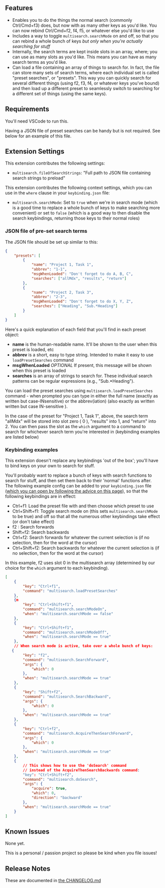 ## Features

-   Enables you to do the things the normal search (commonly Ctrl/Cmd+f3) does, but now with as many other keys as you'd like. You can now rebind Ctrl/Cmd+f2, f4, f5, or whatever else you'd like to use
-   Includes a way to toggle `multisearch.searchMode` on and off, so that you can rebind a whole bunch of keys _but only when you're actually searching for stuff_
-   Internally, the search terms are kept inside slots in an array, where; you can use as many slots as you'd like. This means you can have as many search terms as you'd like.
-   Can load a file containing an array of things to search for. In fact, the file can store many sets of search terms, where each individual set is called "preset searches", or "presets". This way you can quickly search for several different things (using f2, f3, f4, or whatever keys you've bound) and then load up a different preset to seamlessly switch to searching for a different set of things (using the same keys).

## Requirements

You'll need VSCode to run this.

Having a JSON file of preset searches can be handy but is not required. See below for an example of this file.

## Extension Settings

This extension contributes the following settings:

-   `multisearch.fileOfSearchStrings`: "Full path to JSON file containing search strings to preload"

This extension contributes the following context settings, which you can use in the `where` clause in your `keybinding.json` file:

-   `multisearch.searchMode`: Set to `true` when we're in search mode (which is a good time to replace a whole bunch of keys to make searching more convenient) or set to `false` (which is a good way to then disable the search keybindings, returning those keys to their normal roles)

### JSON file of pre-set search terms

The JSON file should be set up similar to this:

```json
{
    "presets": [
        {
            "name": "Project 1, Task 1",
            "abbrev": "1-1",
            "msgWhenLoaded": "Don't forget to do A, B, C",
            "searches": ["allMdx", "results", "return"]
        },
        {
            "name": "Project 2, Task 3",
            "abbrev": "2-3",
            "msgWhenLoaded": "Don't forget to do X, Y, Z",
            "searches": ["Heading", "Sub.*Heading"]
        }
    ]
}
```

Here's a quick explanation of each field that you'll find in each preset object:

-   **name** is the human-readable name. It'll be shown to the user when this preset is loaded, etc
-   **abbrev** is a short, easy to type string. Intended to make it easy to use `loadPresetSearches` command
-   **msgWhenLoaded** _OPTIONAL_ If present, this message will be shown when this preset is loaded
-   **searches** is an array of strings to search for. These individual search patterns can be regular expressions (e.g., "Sub.\*Heading").

You can load the preset searches using `multisearch.loadPresetSearches` command - when prompted you can type in either the full name (exactly as written but case-INsensitive) or the abbrev(iation) (also exactly as written written but case IN-sensitive ).

In the case of the preset for "Project 1, Task 1", above, the search term "allMdx" will be stored into slot zero ( 0 ), "results" into 1, and "return" into 2. You can then pass the slot as the `which` argument to a command to search for whichever search term you're interested in (keybinding examples are listed below)

### Keybinding examples

This extension doesn't replace any keybindings 'out of the box'; you'll have to bind keys on your own to search for stuff.

You'll probably want to replace a bunch of keys with search functions to search for stuff, and then set them back to their 'normal' functions after.
The following example config can be added to your `keybinding.json` file ([which you can open by following the advice on this page](https://code.visualstudio.com/docs/getstarted/keybindings#_advanced-customization)), so that the following keybindings are in effect:

-   Ctrl+f1: Load the preset file with and then choose which preset to use
-   Ctrl+Shift+f1: Toggle search mode on (this sets `multisearch.searchMode` to be true) and off so that all the numerous other keybindings take effect (or don't take effect)
-   f2 : Search forwards
-   Shift+f2: Search backwards
-   Ctrl+f2: Search forwards for whatever the current selection is (if no selection, then for the word at the cursor)
-   Ctrl+Shift+f2: Search backwards for whatever the current selection is (if no selection, then for the word at the cursor)

In this example, f2 uses slot 0 in the multisearch array (determined by our choice for the `which` argument to each keybinding).

```json
[
    {
        "key": "Ctrl+f1",
        "command": "multisearch.loadPresetSearches"
    },
    {m
        "key": "Ctrl+Shift+f1",
        "command": "multisearch.searchModeOn",
        "when": "multisearch.searchMode == false"
    },
    {
        "key": "Ctrl+Shift+f1",
        "command": "multisearch.searchModeOff",
        "when": "multisearch.searchMode == true"
    },
    // When search mode is active, take over a whole bunch of keys:
   {
        "key": "f2",
        "command": "multisearch.SearchForward",
        "args": {
            "which": 0
        },
        "when": "multisearch.searchMode == true"
    },
    {
        "key": "Shift+f2",
        "command": "multisearch.SearchBackward",
        "args": {
            "which": 0
        },
        "when": "multisearch.searchMode == true"
    },
    {
        "key": "Ctrl+f2",
        "command": "multisearch.AcquireThenSearchForward",
        "args": {
            "which": 0
        },
        "when": "multisearch.searchMode == true"
    },
    {
        // This shows how to use the 'doSearch' command
        // instead of the AcquireThenSearchBackwards command:
        "key": "Ctrl+Shift+f2",
        "command": "multisearch.doSearch",
        "args": {
            "acquire": true,
            "which": 0,
            "direction": "backward"
        },
        "when": "multisearch.searchMode == true"
    }
]
```

## Known Issues

None yet.

This is a personal / passion project so please be kind when you file issues!

## Release Notes

These are documented in [the CHANGELOG.md](CHANGELOG.md)
